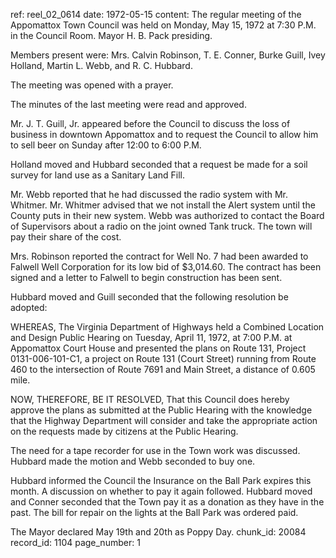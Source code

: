 ref: reel_02_0614
date: 1972-05-15
content: The regular meeting of the Appomattox Town Council was held on Monday, May 15, 1972 at 7:30 P.M. in the Council Room. Mayor H. B. Pack presiding.

Members present were: Mrs. Calvin Robinson, T. E. Conner, Burke Guill, Ivey Holland, Martin L. Webb, and R. C. Hubbard.

The meeting was opened with a prayer.

The minutes of the last meeting were read and approved.

Mr. J. T. Guill, Jr. appeared before the Council to discuss the loss of business in downtown Appomattox and to request the Council to allow him to sell beer on Sunday after 12:00 to 6:00 P.M.

Holland moved and Hubbard seconded that a request be made for a soil survey for land use as a Sanitary Land Fill.

Mr. Webb reported that he had discussed the radio system with Mr. Whitmer. Mr. Whitmer advised that we not install the Alert system until the County puts in their new system. Webb was authorized to contact the Board of Supervisors about a radio on the joint owned Tank truck. The town will pay their share of the cost.

Mrs. Robinson reported the contract for Well No. 7 had been awarded to Falwell Well Corporation for its low bid of $3,014.60. The contract has been signed and a letter to Falwell to begin construction has been sent.

Hubbard moved and Guill seconded that the following resolution be adopted:

WHEREAS, The Virginia Department of Highways held a Combined Location and Design Public Hearing on Tuesday, April 11, 1972, at 7:00 P.M. at Appomattox Court House and presented the plans on Route 131, Project 0131-006-101-C1, a project on Route 131 (Court Street) running from Route 460 to the intersection of Route 7691 and Main Street, a distance of 0.605 mile.

NOW, THEREFORE, BE IT RESOLVED, That this Council does hereby approve the plans as submitted at the Public Hearing with the knowledge that the Highway Department will consider and take the appropriate action on the requests made by citizens at the Public Hearing.

The need for a tape recorder for use in the Town work was discussed. Hubbard made the motion and Webb seconded to buy one.

Hubbard informed the Council the Insurance on the Ball Park expires this month. A discussion on whether to pay it again followed. Hubbard moved and Conner seconded that the Town pay it as a donation as they have in the past. The bill for repair on the lights at the Ball Park was ordered paid.

The Mayor declared May 19th and 20th as Poppy Day.
chunk_id: 20084
record_id: 1104
page_number: 1

